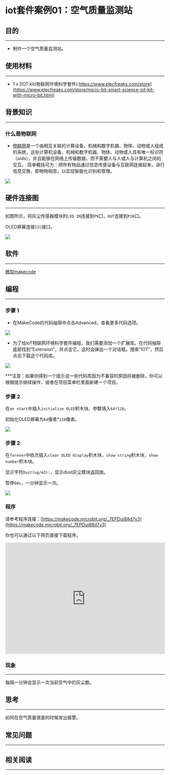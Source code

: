 # iot套件案例01：空气质量监测站

## 目的
---

- 制作一个空气质量监测站。

## 使用材料
---

- 1 x [IOT:kit(物联网环境科学套件):https://www.elecfreaks.com/store](https://www.elecfreaks.com/store/micro-bit-smart-science-iot-kit-with-micro-bit.html)

## 背景知识
---
### 什么是物联网
- [物联网](https://zh.wikipedia.org/wiki/%E8%B6%85%E8%81%B2%E6%B3%A2)是一个由相互关联的计算设备、机械和数字机器、物体、动物或人组成的系统，这些计算机设备、机械和数字机器、物体、动物或人具有唯一标识符（uids），并且能够在网络上传输数据，而不需要人与人或人与计算机之间的交互。
简单概括可为：把所有物品通过信息传感设备与互联网连接起来，进行信息交换，即物物相息，以实现智能化识别和管理。

![](https://raw.githubusercontent.com/elecfreaks/learn-cn/master/microbitKit/iot_kit/images/case_01_01.png)

## 硬件连接图
---

如图所示，将灰尘传感器模块的`LED IN`连接到`P9`口，`OUT`连接到`P10`口。

OLED屏幕连接`IIC`接口。

![](https://raw.githubusercontent.com/elecfreaks/learn-cn/master/microbitKit/iot_kit/images/case_01_02.png)

## 软件
---

[微软makecode](https://makecode.microbit.org/#)

## 编程
---

### 步骤 1
- 在MakeCode的代码抽屉中点击Advanced，查看更多代码选项。

![](https://raw.githubusercontent.com/elecfreaks/learn-cn/master/microbitKit/iot_kit/images/iot_bit_11.jpg)

- 为了给IoT物联网环境科学套件编程，我们需要添加一个扩展库。在代码抽屉底部找到“Extension”，并点击它。这时会弹出一个对话框。搜索“IOT"，然后点击下载这个代码库。

![](https://raw.githubusercontent.com/elecfreaks/learn-cn/master/microbitKit/iot_kit/images/iot_bit_12.jpg)

***注意：如果你得到一个提示说一些代码库因为不兼容的原因将被删除，你可以根据提示继续操作，或者在项目菜单栏里面新建一个项目。
### 步骤 2

在`on start`中插入`initialize OLED`积木块，参数填入`64*128`。

初始化OLED屏幕为`64`像素*`128`像素。

![](https://raw.githubusercontent.com/elecfreaks/learn-cn/master/microbitKit/iot_kit/images/case_01_03.png)

### 步骤 2

在`forever`中依次插入`clear OLED display`积木块，`show string`积木块，`show number`积木块。

显示字符`Dust(ug/m3):`，显示dust灰尘模块返回值。

暂停`60s`，一分钟显示一次。

![](https://raw.githubusercontent.com/elecfreaks/learn-cn/master/microbitKit/iot_kit/images/case_01_04.png)

### 程序

请参考程序连接：[https://makecode.microbit.org/_7EPDui88d7v3](https://makecode.microbit.org/_7EPDui88d7v3)

你也可以通过以下网页直接下载程序。

<div style="position:relative;height:0;padding-bottom:70%;overflow:hidden;"><iframe style="position:absolute;top:0;left:0;width:100%;height:100%;" src="https://makecode.microbit.org/#pub:_7EPDui88d7v3" frameborder="0" sandbox="allow-popups allow-forms allow-scripts allow-same-origin"></iframe></div>  

### 现象
---
每隔一分钟会显示一次当前空气中的灰尘数。

## 思考
---
如何在空气质量很差的时候发出报警。

## 常见问题
---
## 相关阅读  
---
